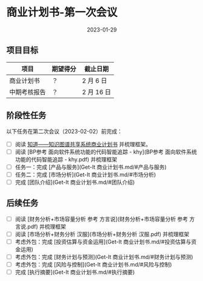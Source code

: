 # 商业计划书-第一次会议

<div align="center">2023-01-29</div>

## 项目目标

| 项目         | 期望得分 | 截止日期   |
| ------------ | -------- | ---------- |
| 商业计划书   | ？       | 2 月 6 日  |
| 中期考核报告 | ？       | 2 月 16 日 |

## 阶段性任务

以下任务在第二次会议（2023-02-02）前完成：

- [ ] 阅读 [知道——知识图谱共享系统商业计划书](知道——知识图谱共享系统商业计划书.pdf) 并梳理框架。
- [ ] 阅读 [BP参考 面向软件系统功能的代码智能追踪 - khy](BP参考 面向软件系统功能的代码智能追踪 - khy.pdf) 并梳理框架
- [ ] 任务一：完成 [产品与服务](Get-It 商业计划书.md/#产品与服务)
- [ ] 任务二：完成 [市场分析](Get-It 商业计划书.md/#市场分析)
- [ ] 完成 [团队介绍](Get-It 商业计划书.md/#团队介绍)

## 后续任务

- [ ] 阅读 [财务分析+市场容量分析 参考 方言说](财务分析+市场容量分析 参考 方言说.pdf) 并梳理框架
- [ ] 阅读 [市场分析+财务分析 汉服](市场分析+财务分析 汉服.pdf) 并梳理框架
- [ ] 考虑外包：完成 [投资估算与资金运用](Get-It 商业计划书.md/#投资估算与资金运用)
- [ ] 考虑外包：完成 [财务计划与预测](Get-It 商业计划书.md/#财务计划与预测)
- [ ] 考虑外包：完成 [风险与控制](Get-It 商业计划书.md/#风险与控制)
- [ ] 完成 [执行摘要](Get-It 商业计划书.md/#执行摘要)